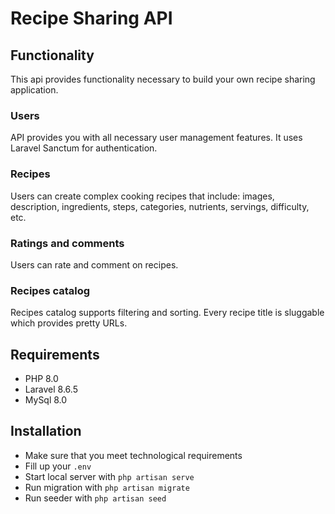 # Recipe Sharing API

## Functionality
This api provides functionality necessary to build your own recipe sharing application.

### Users
API provides you with all necessary user management features. It uses Laravel Sanctum for authentication.
 
### Recipes
Users can create complex cooking recipes that include: images, description, ingredients, steps, categories, nutrients, servings, difficulty, etc.

### Ratings and comments
Users can rate and comment on recipes.

### Recipes catalog
Recipes catalog supports filtering and sorting. Every recipe title is sluggable which provides pretty URLs.

## Requirements
- PHP 8.0
- Laravel 8.6.5
- MySql 8.0

## Installation 
 - Make sure that you meet technological requirements
 - Fill up your `.env`
 - Start local server with `php artisan serve`
 - Run migration with `php artisan migrate`
 - Run seeder with `php artisan seed`
 
